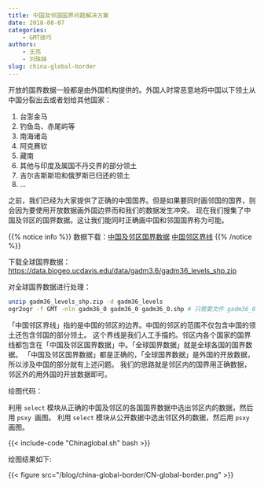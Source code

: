 ```yaml
---
title: 中国及邻国国界问题解决方案
date: 2018-08-07
categories:
    - GMT技巧
authors:
    - 王亮
    - 刘珠妹
slug: china-global-border
---
```


开放的国界数据一般都是由外国机构提供的。外国人时常恶意地将中国以下领土从中国分裂出去或者划给其他国家：

1. 台澎金马
2. 钓鱼岛、赤尾屿等
3. 南海诸岛
4. 阿克赛钦
5. 藏南
6. 其他与印度及属国不丹交界的部分领土
7. 吉尔吉斯斯坦和俄罗斯已归还的领土
8. ...

之前，我们已经为大家提供了正确的中国国界。但是如果要同时画邻国的国界，则会因为要使用开放数据画外国边界而和我们的数据发生冲突。
现在我们搜集了中国及邻区的国界数据。这让我们能同时正确画中国和邻国国界称为可能。

{{% notice info %}}
数据下载：[中国及邻区国界数据](/datas/china-neighbor-admin-lines.dat) [中国邻区界线](/blog/china-global-border/cut-line.txt)
{{% /notice %}}

下载全球国界数据：https://data.biogeo.ucdavis.edu/data/gadm3.6/gadm36_levels_shp.zip

对全球国界数据进行处理：

````bash
unzip gadm36_levels_shp.zip -d gadm36_levels
ogr2ogr -f GMT -nln gadm36_0 gadm36_0 gadm36_0.shp # 只需要文件 gadm36_0.gmt
````

「中国邻区界线」指的是中国的邻区的边界。中国的邻区的范围不仅包含中国的领土还包含邻国的部分领土。
这个界线是我们人工手描的。邻区内各个国家的国界线都包含在「中国及邻区国界数据」中。「全球国界数据」就是全球各国的国界数据。
「中国及邻区国界数据」都是正确的，「全球国界数据」是外国的开放数据，所以涉及中国的部分就有上述问题。
我们的思路就是邻区内的国界用正确数据，邻区外的用外国的开放数据即可。

绘图代码：

利用 `select` 模块从正确的中国及邻区的各国国界数据中选出邻区内的数据，然后用 `psxy `画图。
利用 `select` 模块从公开数据中选出邻区外的数据，然后用 `psxy `画图。

{{< include-code "Chinaglobal.sh" bash >}}

绘图结果如下:

{{< figure src="/blog/china-global-border/CN-global-border.png" >}}

